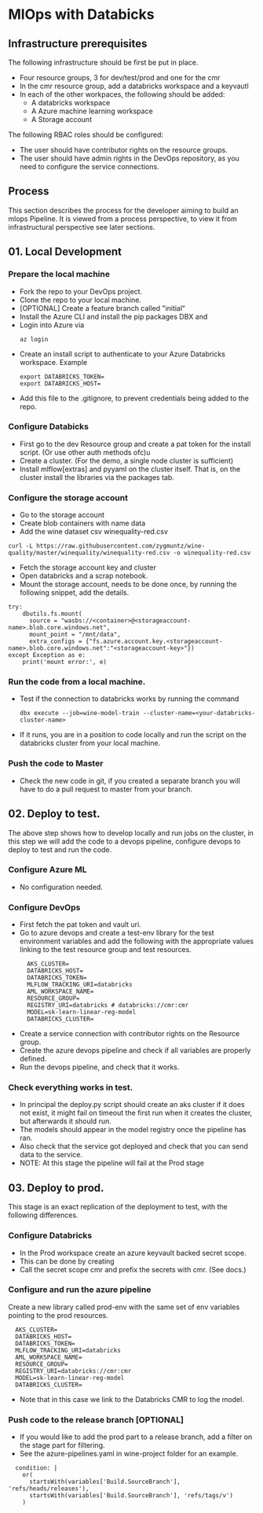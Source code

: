 # MlOps with Databicks

## Infrastructure prerequisites

The following infrastructure should be first be put in place. 
  - Four resource groups, 3 for dev/test/prod and one for the cmr
  - In the cmr resource group, add a databricks workspace and a keyvautl
  - In each of the other workpaces, the following should be added:
    - A databricks workspace
    - A Azure machine learning workspace
    - A Storage account

The following RBAC roles should be configured: 
  - The user should have contributor rights on the resource groups.
  - The user should have admin rights in the DevOps repository, as you need to configure 
    the service connections.

## Process

This section describes the process for the developer aiming to build an mlops
Pipeline. It is viewed from a process perspective, to view it from
infrastructural perspective see later sections.

## 01. Local Development

### Prepare the local machine

- Fork the repo to your DevOps project. 
- Clone the repo to your local machine. 
- [OPTIONAL] Create a feature branch called "initial"
- Install the Azure CLI  and install the pip packages DBX and 
- Login into Azure via 
  ```{bash}
  az login
  ```
- Create an install script to authenticate to your Azure Databricks workspace. 
  Example
  ````{bash}
  export DATABRICKS_TOKEN= 
  export DATABRICKS_HOST= 
  `````
- Add this file to the .gitignore, to prevent credentials being added to the repo.

### Configure Databicks 
- First go to the dev Resource group and create a pat token for the install script. (Or use other auth methods ofc)u
- Create a cluster. (For the demo, a single node cluster is sufficient)
- Install mlflow[extras] and pyyaml on the cluster itself. That is, on the cluster install the libraries via the packages tab. 

### Configure the storage account
- Go to the storage account 
- Create blob containers with name data 
- Add the wine dataset csv winequality-red.csv
```{bash}
curl -L https://raw.githubusercontent.com/zygmuntz/wine-quality/master/winequality/winequality-red.csv -o winequality-red.csv
```
- Fetch the storage account key and cluster
- Open databricks and a scrap notebook.
- Mount the storage account, needs to be done once, by running the following snippet, add the details.

```{python}
try: 
    dbutils.fs.mount(
      source = "wasbs://<container>@<storageaccount-name>.blob.core.windows.net",
      mount_point = "/mnt/data",
      extra_configs = {"fs.azure.account.key.<storageaccount-name>.blob.core.windows.net":"<storageaccount-key>"})
except Exception as e:  
    print('mount error:', e)
```

### Run the code from a local machine. 
- Test if the connection to databricks works by running the command 
  ```{bash}
  dbx execute --job=wine-model-train --cluster-name=<your-databricks-cluster-name>
  ```
- If it runs, you are in a position to code locally and run the script on the databricks cluster 
from your local machine.

### Push the code to Master

- Check the new code in git, if you created a separate branch you will have to do a pull request to 
  master from your branch. 

## 02. Deploy to test.
The above step shows how to develop locally and run jobs on the cluster, in this step we will add 
the code to a devops pipeline, configure devops to deploy to test and run the code. 

### Configure Azure ML 
- No configuration needed.

### Configure DevOps
- First fetch the pat token and vault uri. 
- Go to azure devops and create a test-env library for the test environment variables and add the following 
  with the appropriate values linking to the test resource group and test resources.
  ```{bash}
    AKS_CLUSTER=
    DATABRICKS_HOST=
    DATABRICKS_TOKEN=
    MLFLOW_TRACKING_URI=databricks
    AML_WORKSPACE_NAME=
    RESOURCE_GROUP=
    REGISTRY_URI=databricks # databricks://cmr:cmr
    MODEL=sk-learn-linear-reg-model
    DATABRICKS_CLUSTER=
  ```
- Create a service connection with contributor rights on the Resource group.
- Create the azure devops pipeline and check if all variables are properly defined.
- Run the devops pipeline, and check that it works. 

### Check everything works in test. 
- In principal the deploy.py script should create an aks cluster if it does not exist, 
  it might fail on timeout the first run when it creates the cluster, but afterwards it 
  should run. 
- The models should appear in the model registry once the pipeline has ran. 
- Also check that the service got deployed and check that you can send data to the service. 
- NOTE: At this stage the pipeline will fail at the Prod stage 


## 03. Deploy to prod.

This stage is an exact replication of the deployment to test, with the following differences.

### Configure Databricks
- In the Prod workspace create an azure keyvault backed secret scope.
- This can be done by creating 
- Call the secret scope cmr and prefix the secrets with cmr. (See docs.)

### Configure and run the azure pipeline
Create a new library called prod-env with the same set of env variables pointing 
to the prod resources. 
  
  ```{bash}
    AKS_CLUSTER=
    DATABRICKS_HOST=
    DATABRICKS_TOKEN=
    MLFLOW_TRACKING_URI=databricks
    AML_WORKSPACE_NAME=
    RESOURCE_GROUP=
    REGISTRY_URI=databricks://cmr:cmr
    MODEL=sk-learn-linear-reg-model
    DATABRICKS_CLUSTER=
  ```
- Note that in this case we link to the Databricks CMR to log the model. 

### Push code to the release branch [OPTIONAL]
- If you would like to add the prod part to a release branch, add a filter on the stage part for filtering.
- See the azure-pipelines.yaml in wine-project folder for an example.
```{yaml}
  condition: |
    or(
      startsWith(variables['Build.SourceBranch'], 'refs/heads/releases'),
      startsWith(variables['Build.SourceBranch'], 'refs/tags/v')
    )
```
